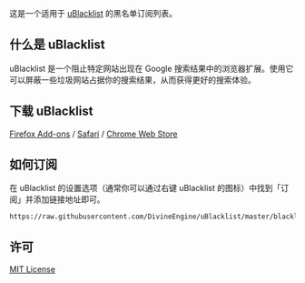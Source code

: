 这是一个适用于 [uBlacklist](https://github.com/iorate/uBlacklist/blob/master/README.md) 的黑名单订阅列表。

## 什么是 uBlacklist

uBlacklist 是一个阻止特定网站出现在 Google 搜索结果中的浏览器扩展。使用它可以屏蔽一些垃圾网站占据你的搜索结果，从而获得更好的搜索体验。

## 下载 uBlacklist

[Firefox Add-ons](https://addons.mozilla.org/en-US/firefox/addon/ublacklist/) / [Safari](https://apps.apple.com/app/apple-store/id1547912640) / [Chrome Web Store](https://chrome.google.com/webstore/detail/ublacklist/pncfbmialoiaghdehhbnbhkkgmjanfhe)

## 如何订阅

在 uBlacklist 的设置选项（通常你可以通过右键 uBlacklist 的图标）中找到「订阅」并添加链接地址即可。

```
https://raw.githubusercontent.com/DivineEngine/uBlacklist/master/blacklist.txt
```

## 许可

[MIT License](https://github.com/DivineEngine/uBlacklist/raw/master/LICENSE)